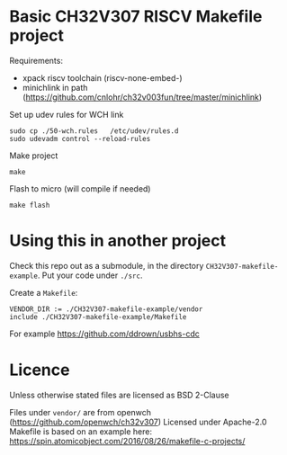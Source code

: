 # Basic CH32V307 RISCV Makefile project

Requirements:
 - xpack riscv toolchain (riscv-none-embed-)
 - minichlink in path (https://github.com/cnlohr/ch32v003fun/tree/master/minichlink)

Set up udev rules for WCH link
```
sudo cp ./50-wch.rules   /etc/udev/rules.d  
sudo udevadm control --reload-rules
```

Make project
```
make
```

Flash to micro (will compile if needed)
```
make flash
```

# Using this in another project

Check this repo out as a submodule, in the directory `CH32V307-makefile-example`. Put your code under `./src`.

Create a `Makefile`:
```
VENDOR_DIR := ./CH32V307-makefile-example/vendor
include ./CH32V307-makefile-example/Makefile
```

For example https://github.com/ddrown/usbhs-cdc

# Licence

Unless otherwise stated files are licensed as BSD 2-Clause

Files under `vendor/` are from openwch (https://github.com/openwch/ch32v307) Licensed under Apache-2.0
Makefile is based on an example here: https://spin.atomicobject.com/2016/08/26/makefile-c-projects/
